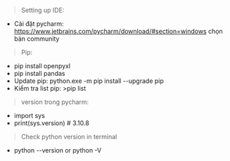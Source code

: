 > Setting up IDE:
- Cài đặt pycharm: https://www.jetbrains.com/pycharm/download/#section=windows chọn bản community 

> Pip:
- pip install openpyxl
- pip install pandas
- Update pip: python.exe -m pip install --upgrade pip
- Kiểm tra list pip: >pip list

> version trong pycharm:
- import sys
- print(sys.version)  # 3.10.8

> Check python version in terminal
- python --version or python -V

